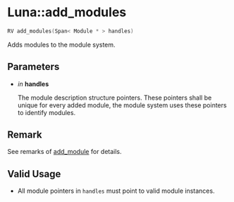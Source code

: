# Luna::add_modules

```c++
RV add_modules(Span< Module * > handles)
```

Adds modules to the module system. 



## Parameters
* *in* **handles**

    The module description structure pointers. These pointers shall be unique for every added module, the module system uses these pointers to identify modules. 

## Remark
See remarks of [add_module](group___runtime_module_1ga3e78ad26f4e2d0672d7c2742c5ce38ac.md) for details. 

## Valid Usage
* All module pointers in `handles` must point to valid module instances. 

